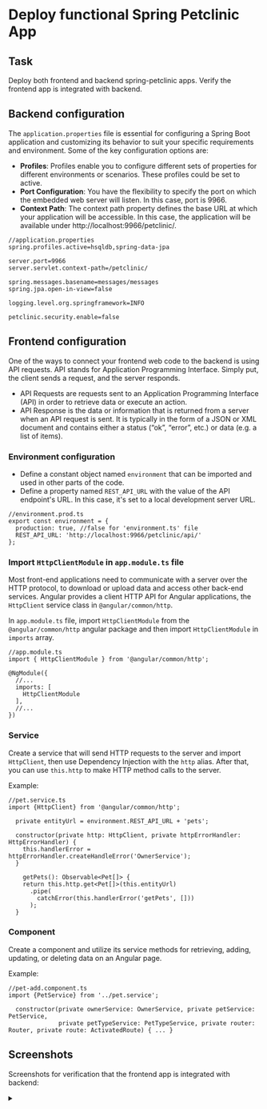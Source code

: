 # Deploy functional Spring Petclinic App

## Task

Deploy both frontend and backend spring-petclinic apps. Verify the frontend app is integrated with backend.

## Backend configuration

The `application.properties` file is essential for configuring a Spring Boot application and customizing its behavior to suit your specific requirements and environment. Some of the key configuration options are:
- **Profiles**: Profiles enable you to configure different sets of properties for different environments or scenarios. These profiles could be set to active.
- **Port Configuration**: You have the flexibility to specify the port on which the embedded web server will listen. In this case, port is 9966.
- **Context Path**: The context path property defines the base URL at which your application will be accessible. In this case, the application will be available under http://localhost:9966/petclinic/.

```
//application.properties
spring.profiles.active=hsqldb,spring-data-jpa

server.port=9966
server.servlet.context-path=/petclinic/

spring.messages.basename=messages/messages
spring.jpa.open-in-view=false

logging.level.org.springframework=INFO

petclinic.security.enable=false
```

## Frontend configuration 

One of the ways to connect your frontend web code to the backend is using API requests. API stands for Application Programming Interface. Simply put, the client sends a request, and the server responds.
- API Requests are requests sent to an Application Programming Interface (API) in order to retrieve data or execute an action. 
- API Response is the data or information that is returned from a server when an API request is sent. It is typically in the form of a JSON or XML document and contains either a status (“ok”, “error”, etc.) or data (e.g. a list of items).

### Environment configuration

- Define a constant object named `environment` that can be imported and used in other parts of the code.
- Define a property named `REST_API_URL` with the value of the API endpoint's URL. In this case, it's set to a local development server URL.

```
//environment.prod.ts
export const environment = {
  production: true, //false for 'environment.ts' file
  REST_API_URL: 'http://localhost:9966/petclinic/api/'
};
```

### Import `HttpClientModule` in `app.module.ts` file

Most front-end applications need to communicate with a server over the HTTP protocol, to download or upload data and access other back-end services. Angular provides a client HTTP API for Angular applications, the `HttpClient` service class in `@angular/common/http`.

In `app.module.ts` file, import `HttpClientModule` from the `@angular/common/http` angular package and then import `HttpClientModule` in `imports` array.

```
//app.module.ts
import { HttpClientModule } from '@angular/common/http';

@NgModule({
  //...
  imports: [
    HttpClientModule
  ],
  //...
})
```

### Service

Create a service that will send HTTP requests to the server and import `HttpClient`, then use Dependency Injection with the `http` alias. After that, you can use `this.http` to make HTTP method calls to the server.

Example:

```
//pet.service.ts
import {HttpClient} from '@angular/common/http';

  private entityUrl = environment.REST_API_URL + 'pets';

  constructor(private http: HttpClient, private httpErrorHandler: HttpErrorHandler) {
    this.handlerError = httpErrorHandler.createHandleError('OwnerService');
  }

    getPets(): Observable<Pet[]> {
    return this.http.get<Pet[]>(this.entityUrl)
      .pipe(
        catchError(this.handlerError('getPets', []))
      );
  } 
```

### Component

Create a component and utilize its service methods for retrieving, adding, updating, or deleting data on an Angular page.

Example:

```
//pet-add.component.ts
import {PetService} from '../pet.service';

  constructor(private ownerService: OwnerService, private petService: PetService,
              private petTypeService: PetTypeService, private router: Router, private route: ActivatedRoute) { ... }
```

## Screenshots 

Screenshots for verification that the frontend app is integrated with backend:

<details>
  <summary></summary>

Backend GET:
![01_backend_get](https://github.com/adinpilavdzija/devops-internship-atlantbh/blob/9090c61d22147a8c7f530079fccc0de50c78fe71/04-deploy-functional-app/screenshots/01_backend_get.png)

Frontend POST:
![02_frontend_post](https://github.com/adinpilavdzija/devops-internship-atlantbh/blob/9090c61d22147a8c7f530079fccc0de50c78fe71/04-deploy-functional-app/screenshots/02_frontend_post.png)

Backend GET:
![03_backend_get](https://github.com/adinpilavdzija/devops-internship-atlantbh/blob/9090c61d22147a8c7f530079fccc0de50c78fe71/04-deploy-functional-app/screenshots/03_backend_get.png)

Frontend GET:
![04_frontend_get](https://github.com/adinpilavdzija/devops-internship-atlantbh/blob/9090c61d22147a8c7f530079fccc0de50c78fe71/04-deploy-functional-app/screenshots/04_frontend_get.png)

Backend POST:
![05_backend_post](https://github.com/adinpilavdzija/devops-internship-atlantbh/blob/9090c61d22147a8c7f530079fccc0de50c78fe71/04-deploy-functional-app/screenshots/05_backend_post.png)

Frontend GET:
![06_frontend_get](https://github.com/adinpilavdzija/devops-internship-atlantbh/blob/9090c61d22147a8c7f530079fccc0de50c78fe71/04-deploy-functional-app/screenshots/06_frontend_get.png)
</details>

